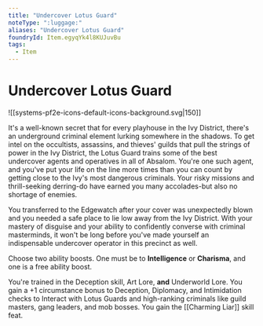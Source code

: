 ```yaml
---
title: "Undercover Lotus Guard"
noteType: ":luggage:"
aliases: "Undercover Lotus Guard"
foundryId: Item.egyqYk4l8KUJuvBu
tags:
  - Item
---
```


# Undercover Lotus Guard
![[systems-pf2e-icons-default-icons-background.svg|150]]

It's a well-known secret that for every playhouse in the Ivy District, there's an underground criminal element lurking somewhere in the shadows. To get intel on the occultists, assassins, and thieves' guilds that pull the strings of power in the Ivy District, the Lotus Guard trains some of the best undercover agents and operatives in all of Absalom. You're one such agent, and you've put your life on the line more times than you can count by getting close to the Ivy's most dangerous criminals. Your risky missions and thrill-seeking derring-do have earned you many accolades-but also no shortage of enemies.

You transferred to the Edgewatch after your cover was unexpectedly blown and you needed a safe place to lie low away from the Ivy District. With your mastery of disguise and your ability to confidently converse with criminal masterminds, it won't be long before you've made yourself an indispensable undercover operator in this precinct as well.

Choose two ability boosts. One must be to **Intelligence** or **Charisma**, and one is a free ability boost.

You're trained in the Deception skill, Art Lore, **and** Underworld Lore. You gain a +1 circumstance bonus to Deception, Diplomacy, and Intimidation checks to Interact with Lotus Guards and high-ranking criminals like guild masters, gang leaders, and mob bosses. You gain the [[Charming Liar]] skill feat.
